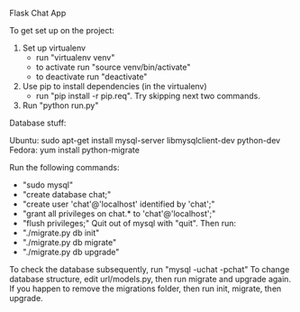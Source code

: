 Flask Chat App

To get set up on the project:

1. Set up virtualenv
    - run "virtualenv venv"
    - to activate run "source venv/bin/activate"
    - to deactivate run "deactivate"
2. Use pip to install dependencies (in the virtualenv)
    - run "pip install -r pip.req". Try skipping next two commands.
3. Run "python run.py"

Database stuff:

Ubuntu: sudo apt-get install mysql-server libmysqlclient-dev python-dev
Fedora: yum install python-migrate

Run the following commands:
- "sudo mysql"
- "create database chat;"
- "create user 'chat'@'localhost' identified by 'chat';"
- "grant all privileges on chat.* to 'chat'@'localhost';"
- "flush privileges;"
Quit out of mysql with "quit". Then run:
- "./migrate.py db init"
- "./migrate.py db migrate"
- "./migrate.py db upgrade"

To check the database subsequently, run "mysql -uchat -pchat"
To change database structure, edit url/models.py, then run migrate and upgrade again.
If you happen to remove the migrations folder, then run init, migrate, then upgrade.
